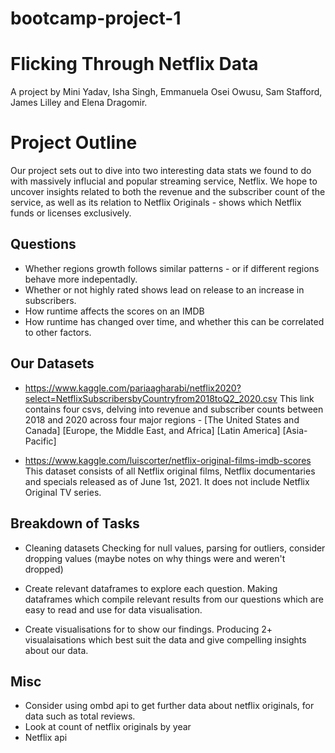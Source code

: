 # bootcamp-project-1
# Flicking Through Netflix Data 

A project by Mini Yadav, Isha Singh, Emmanuela Osei Owusu, Sam Stafford, James Lilley and Elena Dragomir. 

# Project Outline

Our project sets out to dive into two interesting data stats we found to do with massively influcial and popular streaming service, Netflix. We hope to uncover insights related to both the revenue and the subscriber count of the service, as well as its relation to Netflix Originals - shows which Netflix funds or licenses exclusively. 


## Questions

* Whether regions growth follows similar patterns - or if different regions behave more indepentadly.  
* Whether or not highly rated shows lead on release to an increase in subscribers. 
* How runtime affects the scores on an IMDB
* How runtime has changed over time, and whether this can be correlated to other factors.   


## Our Datasets

* https://www.kaggle.com/pariaagharabi/netflix2020?select=NetflixSubscribersbyCountryfrom2018toQ2_2020.csv
This link contains four csvs, delving into revenue and subscriber counts between 2018 and 2020 across four major regions - [The United States and Canada] [Europe, the Middle East, and Africa] [Latin America] [Asia-Pacific]

* https://www.kaggle.com/luiscorter/netflix-original-films-imdb-scores
This dataset consists of all Netflix original films, Netflix documentaries and specials released as of June 1st, 2021. It does not include Netflix Original TV series. 


## Breakdown of Tasks

* Cleaning datasets 
Checking for null values, parsing for outliers, consider dropping values (maybe notes on why things were and weren't dropped)

* Create relevant dataframes to explore each question.
Making dataframes which compile relevant results from our questions which are easy to read and use for data visualisation.

* Create visualisations for to show our findings.
Producing 2+ visualaisations which best suit the data and give compelling insights about our data. 

## Misc

* Consider using ombd api to get further data about netflix originals, for data such as total reviews.
* Look at count of netflix originals by year
* Netflix api  
